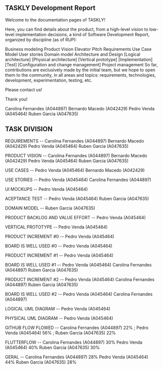 ## TASKLY Development Report

Welcome to the documentation pages of TASKLY!

Here, you can find details about the product, from a high-level vision to low-level implementation decisions, a kind of Software Development Report, organized by discipline (as of RUP):

Business modeling Product Vision Elevator Pitch Requirements Use Case Model User stories Domain model Architecture and Design [Logical architecture] [Physical architecture] [Vertical prototype] [Implementation] [Test] [Configuration and change management] 
Project management So far, contributions are exclusively made by the initial team, but we hope to open them to the community, in all areas and topics: requirements, technologies, development, experimentation, testing, etc.

Please contact us!

Thank you!

Carolina Fernandes (A044897)
Bernardo Macedo (A042429)
Pedro Venda (A045464)
Ruben Garcia (A047635)


## TASK DIVISION

REQUIREMENTS -- Carolina Fernandes (A044897) Bernardo Macedo (A042429) Pedro Venda (A045464) Ruben Garcia (A047635)

PRODUCT VISION -- Carolina Fernandes (A044897) Bernardo Macedo (A042429) Pedro Venda (A045464) Ruben Garcia (A047635)

USE CASES -- Pedro Venda (A045464) Bernardo Macedo (A042429)

USE STORIES -- Pedro Venda (A045464) Carolina Fernandes (A044897)

UI MOCKUPS -- Pedro Venda (A045464)

ACEPTANCE TEST -- Pedro Venda (A045464) Ruben Garcia (A047635)

DOMAIN MODEL -- Ruben Garcia (A047635)

PRODUCT BACKLOG AND VALUE EFFORT -- Pedro Venda (A045464)

VERTICAL PROTOTYPE -- Pedro Venda (A045464)

PRODUCT INCREMENT #0 -- Pedro Venda (A045464) 

BOARD IS WELL USED #0 -- Pedro Venda (A045464) 

PRODUCT INCREMENT #1 -- Pedro Venda (A045464) 

BOARD IS WELL USED #1 -- Pedro Venda (A045464) Carolina Fernandes (A044897) Ruben Garcia (A047635)

PRODUCT INCREMENT #2 -- Pedro Venda (A045464) Carolina Fernandes (A044897) Ruben Garcia (A047635)

BOARD IS WELL USED #2 -- Pedro Venda (A045464) Carolina Fernandes (A044897)

LOGICAL UML DIAGRAM -- Pedro Venda (A045464) 

PHYSICAL UML DIAGRAM -- Pedro Venda (A045464) 

GITHUB FLOW FLOWED -- Carolina Fernandes (A044897) 22% ; Pedro Venda (A045464) 56% ; Ruben Garcia (A047635) 22%

FLUTTERFLOW -- Carolina Fernandes (A044897) 30% Pedro Venda (A045464) 40% Ruben Garcia (A047635) 30%

GERAL -- Carolina Fernandes (A044897) 28% Pedro Venda (A045464) 44% Ruben Garcia (A047635) 28%






